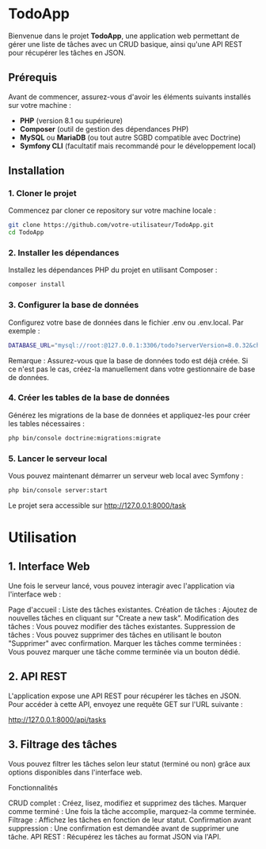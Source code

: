 # TodoApp

Bienvenue dans le projet **TodoApp**, une application web permettant de gérer une liste de tâches avec un CRUD basique, ainsi qu'une API REST pour récupérer les tâches en JSON.

## Prérequis

Avant de commencer, assurez-vous d'avoir les éléments suivants installés sur votre machine :

- **PHP** (version 8.1 ou supérieure)
- **Composer** (outil de gestion des dépendances PHP)
- **MySQL** ou **MariaDB** (ou tout autre SGBD compatible avec Doctrine)
- **Symfony CLI** (facultatif mais recommandé pour le développement local)

## Installation

### 1. Cloner le projet

Commencez par cloner ce repository sur votre machine locale :

```bash
git clone https://github.com/votre-utilisateur/TodoApp.git
cd TodoApp
```

### 2. Installer les dépendances

Installez les dépendances PHP du projet en utilisant Composer :

```bash
composer install
```

### 3. Configurer la base de données

Configurez votre base de données dans le fichier .env ou .env.local. Par exemple :

```bash
DATABASE_URL="mysql://root:@127.0.0.1:3306/todo?serverVersion=8.0.32&charset=utf8mb4"
```
Remarque : Assurez-vous que la base de données todo est déjà créée. Si ce n'est pas le cas, créez-la manuellement dans votre gestionnaire de base de données.

### 4. Créer les tables de la base de données

Générez les migrations de la base de données et appliquez-les pour créer les tables nécessaires :

```bash
php bin/console doctrine:migrations:migrate
```

### 5. Lancer le serveur local

Vous pouvez maintenant démarrer un serveur web local avec Symfony :

```bash
php bin/console server:start
```

Le projet sera accessible sur http://127.0.0.1:8000/task

# Utilisation

## 1. Interface Web

Une fois le serveur lancé, vous pouvez interagir avec l'application via l'interface web :

Page d'accueil : Liste des tâches existantes.
Création de tâches : Ajoutez de nouvelles tâches en cliquant sur "Create a new task".
Modification des tâches : Vous pouvez modifier des tâches existantes.
Suppression de tâches : Vous pouvez supprimer des tâches en utilisant le bouton "Supprimer" avec confirmation.
Marquer les tâches comme terminées : Vous pouvez marquer une tâche comme terminée via un bouton dédié.

## 2. API REST

L'application expose une API REST pour récupérer les tâches en JSON. Pour accéder à cette API, envoyez une requête GET sur l'URL suivante :

http://127.0.0.1:8000/api/tasks

## 3. Filtrage des tâches

Vous pouvez filtrer les tâches selon leur statut (terminé ou non) grâce aux options disponibles dans l'interface web.

Fonctionnalités

CRUD complet : Créez, lisez, modifiez et supprimez des tâches.
Marquer comme terminé : Une fois la tâche accomplie, marquez-la comme terminée.
Filtrage : Affichez les tâches en fonction de leur statut.
Confirmation avant suppression : Une confirmation est demandée avant de supprimer une tâche.
API REST : Récupérez les tâches au format JSON via l'API.
